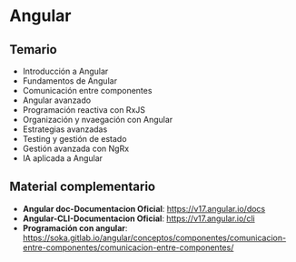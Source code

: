 # Angular

## Temario
- Introducción a Angular
- Fundamentos de Angular
- Comunicación entre componentes
- Angular avanzado
- Programación reactiva con RxJS
- Organización y nvaegación con Angular
- Estrategias avanzadas
- Testing y gestión de estado
- Gestión avanzada con NgRx
- IA aplicada a Angular

## Material complementario
- **Angular doc-Documentacion Oficial**: https://v17.angular.io/docs
- **Angular-CLI-Documentacion Oficial**: https://v17.angular.io/cli
- **Programación con angular**: https://soka.gitlab.io/angular/conceptos/componentes/comunicacion-entre-componentes/comunicacion-entre-componentes/